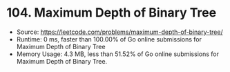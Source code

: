 # 104. Maximum Depth of Binary Tree

- Source: https://leetcode.com/problems/maximum-depth-of-binary-tree/
- Runtime: 0 ms, faster than 100.00% of Go online submissions for Maximum Depth of Binary Tree
- Memory Usage: 4.3 MB, less than 51.52% of Go online submissions for Maximum Depth of Binary Tree.